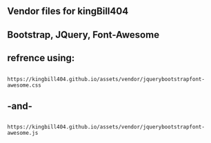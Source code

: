 ## Vendor files for kingBill404 ##
##
## Bootstrap, JQuery, Font-Awesome
##
## refrence using:
##    
    https://kingbill404.github.io/assets/vendor/jquerybootstrapfont-awesome.css
##    
##  -and-
##    
    https://kingbill404.github.io/assets/vendor/jquerybootstrapfont-awesome.js